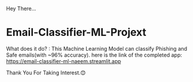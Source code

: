 Hey There...

# Email-Classifier-ML-Projext
What does it do? : This Machine Learning Model can classify Phishing and Safe emails(with ~96% accuracy).
here is the link of the completed app: https://email-classifier-ml-naeem.streamlit.app

Thank You For Taking Interest.😊
